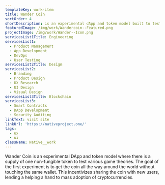 ```yaml
---
templateKey: work-item
title: Wander Coin
sortOrder: 4
shortDescription: is an experimental dApp and token model built to test various game theories.
featuredImage: /img/work/Wandercoin--Featured.png
projectImage: /img/work/Wander--Icon.png
servicesList1Title: Engineering
servicesList1:
  - Product Management
  - App Development
  - DevOps
  - User Testing
servicesList2Title: Design
servicesList2:
  - Branding
  - Product Design
  - UX Research
  - UI Design
  - Visual Design
servicesList3Title: Blockchain
servicesList3:
  - Smart Contracts
  - DApp Development
  - Security Auditing
linkText: visit site
linkUrl: 'https://nativeproject.one/'
tags:
  - ux
  - ui
className: Native__work
---
```


Wander Coin is an experimental DApp and token model where there is a supply of one non-fungible token to test various game theories. The goal of the first experiment is to get the coin all the way around the world without touching the same wallet. This incentivizes sharing the coin with new users, lending a helping a hand to mass adoption of cryptocurrencies.
